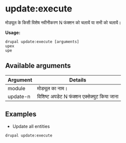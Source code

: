 # update:execute
मोड्यूल के किसी विशेष नवीनीकरण N फंक्शन को चलायें या सभी को चलायें।

**Usage:**
```
drupal update:execute [arguments]
upex
upe
```

## Available arguments
Argument | Details
---------|-------------
module | मोड्यूल का नाम।
update-n | विशिष्ट अपडेट N फंक्शन एक्सेक्युट किया जाना

## Examples
* Update all entities
```
drupal update:execute
```
